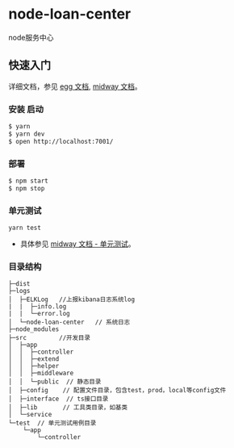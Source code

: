# node-loan-center

node服务中心

## 快速入门
详细文档，参见 [egg 文档][eggjs], [midway 文档][midway]。

### 安装 启动

```bash
$ yarn
$ yarn dev
$ open http://localhost:7001/
```

### 部署

```bash
$ npm start
$ npm stop
```

### 单元测试
```
yarn test

```
- 具体参见 [midway 文档 - 单元测试](https://eggjs.org/zh-cn/core/unittest)。

### 目录结构
```
├─dist
├─logs
│  ├─ELKLog   //上报kibana日志系统log
|  |  ├─info.log
|  |  └─error.log
│  └─node-loan-center   // 系统日志
├─node_modules
├─src         //开发目录
│  ├─app
│  │  ├─controller
│  │  ├─extend
│  │  ├─helper
│  │  ├─middleware
│  │  └─public  // 静态目录
│  ├─config    // 配置文件目录，包含test，prod，local等config文件
│  ├─interface  // ts接口目录
│  ├─lib       // 工具类目录，如基类
│  └─service   
└─test  // 单元测试用例目录
    └─app
        └─controller

```
  
[midway]: https://midwayjs.org
[git-rules]: https://confluence.sui.work/pages/viewpage.action?pageId=51120607
[eggjs]: https://eggjs.org/zh-cn/
